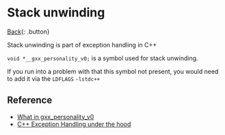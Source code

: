 # Stack unwinding

[Back](./c-compiler.md){: .button}

Stack unwinding is part of exception handling in C++

`void *__gxx_personality_v0;` is a symbol used for stack unwinding.

If you run into a problem with that this symbol not present, you would need to add it via the `LDFLAGS` `-lstdc++`

## Reference

- [What in gxx\_personality\_v0](https://stackoverflow.com/questions/329059/what-is-gxx-personality-v0-for)
- [C++ Exception Handling under the hood](https://stackoverflow.com/questions/307610/how-do-exceptions-work-behind-the-scenes-in-c#307716)
